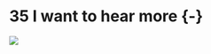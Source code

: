 # 35 I want to hear more {-}

![](~/Library/CloudStorage/OneDrive-UW/VietMisinfoResearch/changing-tides/content-en/changingTides-34.jpg)
